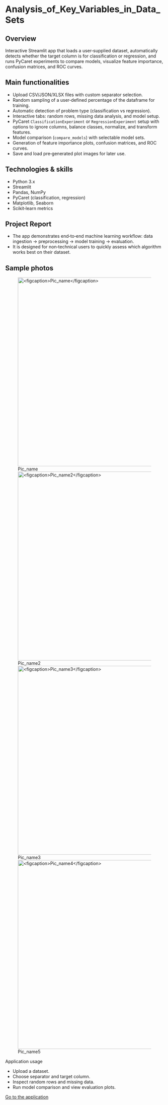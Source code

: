 # Analysis_of_Key_Variables_in_Data_Sets

## Overview
Interactive Streamlit app that loads a user‑supplied dataset, automatically detects whether the target column is for classification or regression, and runs PyCaret experiments to compare models, visualize feature importance, confusion matrices, and ROC curves.
<!-- 
## Project architecture
	in Excalidraw -->

## Main functionalities
- Upload CSV/JSON/XLSX files with custom separator selection.
- Random sampling of a user‑defined percentage of the dataframe for training.
- Automatic detection of problem type (classification vs regression).
- Interactive tabs: random rows, missing data analysis, and model setup.
- PyCaret `ClassificationExperiment` or `RegressionExperiment` setup with options to ignore columns, balance classes, normalize, and transform features.
- Model comparison (`compare_models`) with selectable model sets.
- Generation of feature importance plots, confusion matrices, and ROC curves.
- Save and load pre‑generated plot images for later use.

## Technologies & skills
- Python 3.x
- Streamlit
- Pandas, NumPy
- PyCaret (classification, regression)
- Matplotlib, Seaborn
- Scikit‑learn metrics

## Project Report
- The app demonstrates end‑to‑end machine learning workflow: data ingestion → preprocessing → model training → evaluation.
- It is designed for non‑technical users to quickly assess which algorithm works best on their dataset.

## Sample photos

<figure>
    <img src="../images/keyvar1.png" alt="<figcaption>Pic_name</figcaption>" width="600">
<figcaption>Pic_name</figcaption>
    <img src="../images/keyvar2.png" alt="<figcaption>Pic_name2</figcaption>" width="600">
<figcaption>Pic_name2</figcaption>
    <img src="../images/keyvar3.png" alt="<figcaption>Pic_name3</figcaption>" width="600">
<figcaption>Pic_name3</figcaption>
    <img src="../images/keyvar4.png" alt="<figcaption>Pic_name4</figcaption>" width="600">
<figcaption>Pic_name5</figcaption>
</figure>

Application usage
- Upload a dataset.
- Choose separator and target column.
- Inspect random rows and missing data.
- Run model comparison and view evaluation plots.

<a class="md-button md-button--primary" href="https://analysis-of-key-variables-in-data-sets.streamlit.app/">Go to the application</a>